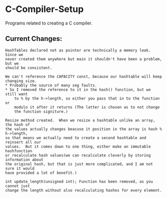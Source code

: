 C-Compiler-Setup
================

Programs related to creating a C compiler.

Current Changes:
----------------

    HashTables declared not as pointer are technically a memory leak.  Since we
    never created them anywhere but main it shouldn't have been a problem, but we
    should be consistent.
    
    We can't reference the CAPACITY const, because our hashtable will keep changing size.
    * Probably the source of many seg faults.
    * So I removed the reference to it in the hash() function, but we still want
        to % by the h->length, so either you pass that in to the function or
        modulo it after it returns (The latter is chosen as to not change
        the function signiture.)
    
    Resize method created.  When we resize a hashtable unlike an array, the hash of
    the values actually changes beacuse it position in the array is hash % h->length,
    so that means we actually need to create a second hashtable and reinsert all our
    values.  But it comes down to one thing, either make an immutable hashfunction
    or recalculate hash values(we can recalculate cleverly by storing information about
    the original hash, but that is just more complicated, and I am not sure it would
    have provided a lot of benefit.)
    
    int update_length(unsigned int); Function has been removed, as you cannot just
    change the length without also recalculating hashes for every element.
